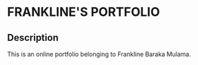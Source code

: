 # FRANKLINE'S PORTFOLIO

## Description

This is an online portfolio belonging to Frankline Baraka Mulama.
